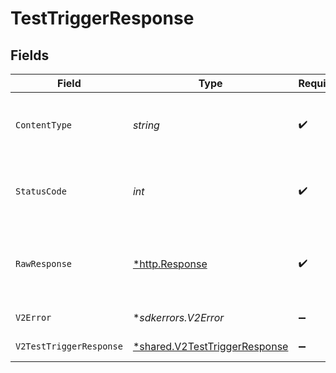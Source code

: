 # TestTriggerResponse


## Fields

| Field                                                                                | Type                                                                                 | Required                                                                             | Description                                                                          |
| ------------------------------------------------------------------------------------ | ------------------------------------------------------------------------------------ | ------------------------------------------------------------------------------------ | ------------------------------------------------------------------------------------ |
| `ContentType`                                                                        | *string*                                                                             | :heavy_check_mark:                                                                   | HTTP response content type for this operation                                        |
| `StatusCode`                                                                         | *int*                                                                                | :heavy_check_mark:                                                                   | HTTP response status code for this operation                                         |
| `RawResponse`                                                                        | [*http.Response](https://pkg.go.dev/net/http#Response)                               | :heavy_check_mark:                                                                   | Raw HTTP response; suitable for custom response parsing                              |
| `V2Error`                                                                            | **sdkerrors.V2Error*                                                                 | :heavy_minus_sign:                                                                   | General error                                                                        |
| `V2TestTriggerResponse`                                                              | [*shared.V2TestTriggerResponse](../../../pkg/models/shared/v2testtriggerresponse.md) | :heavy_minus_sign:                                                                   | Test a trigger                                                                       |